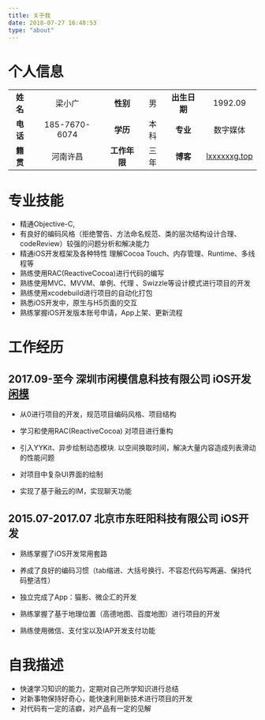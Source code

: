 ```yaml
---
title: 关于我
date: 2018-07-27 16:48:53
type: "about"
---
```


# 个人信息

|  |  |  |  |  |  |
| :------: | :------: | :------: | :------: | :------: | :------: |
| **姓名** | 梁小广 							| **性别** 		| 男 		| **出生日期** 	| 1992.09 	|
| **电话** | 185-7670-6074 					| **学历** 		| 本科 		| **专业** 		| 数字媒体 	|
| **籍贯** | 河南许昌 							| **工作年限** 	| 三年 		| **博客** 		| [lxxxxxxg.top](https://lxxxxxxg.top) 	|


# 专业技能

* 精通Objective-C,
* 有良好的编码风格（拒绝警告、方法命名规范、类的层次结构设计合理、codeReview）较强的问题分析和解决能力
* 精通iOS开发框架及各种特性 理解Cocoa Touch、内存管理、Runtime、多线程等
* 熟练使用RAC(ReactiveCocoa)进行代码的编写
* 熟练使用MVC、MVVM、单例、代理 、Swizzle等设计模式进行项目的开发
* 熟练使用xcodebuild进行项目的自动化打包
* 熟悉iOS开发中，原生与H5页面的交互
* 熟练掌握iOS开发版本账号申请，App上架、更新流程

# 工作经历

## 2017.09-至今 深圳市闲模信息科技有限公司  iOS开发 [闲模](https://itunes.apple.com/cn/app/id1330193105?mt=8)
* 从0进行项目的开发，规范项目编码风格、项目结构

* 学习和使用RAC(ReactiveCocoa) 对项目进行重构

* 引入YYKit、异步绘制动态模块. 以空间换取时间，解决大量内容造成列表滑动的性能问题

* 对项目中复杂UI界面的绘制

* 实现了基于融云的IM，实现聊天功能

## 2015.07-2017.07 北京市东旺阳科技有限公司	  iOS开发

* 熟练掌握了iOS开发常用套路

* 养成了良好的编码习惯（tab缩进、大括号换行、不容忍代码写两遍、保持代码整洁性）

* 独立完成了App：猫影、微企汇的开发

* 熟练掌握了基于地理位置（高德地图、百度地图）进行项目的开发

* 熟练使用微信、支付宝以及IAP开发支付功能

# 自我描述

* 快速学习知识的能力，定期对自己所学知识进行总结
* 对新事物保持好奇心，能快速利用新技术进行项目的开发
* 对代码有一定的洁癖，对产品有一定的见解